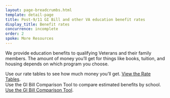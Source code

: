 ```yaml
---
layout: page-breadcrumbs.html
template: detail-page
title: Post-9/11 GI Bill and other VA education benefit rates
display_title: Benefit rates
concurrence: incomplete
order: 2
spoke: More Resources
---
```


<div class="va-introtext">

We provide education benefits to qualifying Veterans and their family members. The amount of money you’ll get for things like books, tuition, and housing depends on which program you choose.
</div>

Use our rate tables to see how much money you’ll get. [View the Rate Tables](http://www.benefits.va.gov/GIBILL/resources/benefits_resources/rate_tables.asp#ch33).
<br>
Use the GI Bill Comparison Tool to compare estimated benefits by school. [Use the GI Bill Comparison Tool](/gi-bill-comparison-tool).

